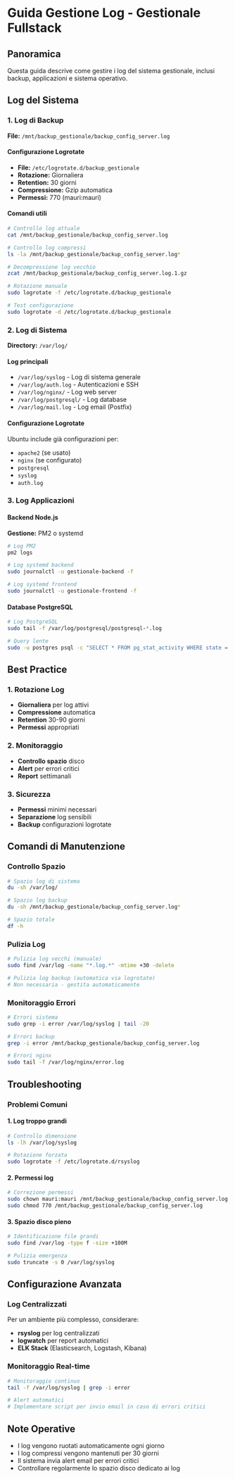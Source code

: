 # Guida Gestione Log - Gestionale Fullstack

## Panoramica
Questa guida descrive come gestire i log del sistema gestionale, inclusi backup, applicazioni e sistema operativo.

## Log del Sistema

### 1. Log di Backup
**File:** `/mnt/backup_gestionale/backup_config_server.log`

#### Configurazione Logrotate
- **File:** `/etc/logrotate.d/backup_gestionale`
- **Rotazione:** Giornaliera
- **Retention:** 30 giorni
- **Compressione:** Gzip automatica
- **Permessi:** 770 (mauri:mauri)

#### Comandi utili
```bash
# Controllo log attuale
cat /mnt/backup_gestionale/backup_config_server.log

# Controllo log compressi
ls -la /mnt/backup_gestionale/backup_config_server.log*

# Decompressione log vecchio
zcat /mnt/backup_gestionale/backup_config_server.log.1.gz

# Rotazione manuale
sudo logrotate -f /etc/logrotate.d/backup_gestionale

# Test configurazione
sudo logrotate -d /etc/logrotate.d/backup_gestionale
```

### 2. Log di Sistema
**Directory:** `/var/log/`

#### Log principali
- `/var/log/syslog` - Log di sistema generale
- `/var/log/auth.log` - Autenticazioni e SSH
- `/var/log/nginx/` - Log web server
- `/var/log/postgresql/` - Log database
- `/var/log/mail.log` - Log email (Postfix)

#### Configurazione Logrotate
Ubuntu include già configurazioni per:
- `apache2` (se usato)
- `nginx` (se configurato)
- `postgresql`
- `syslog`
- `auth.log`

### 3. Log Applicazioni

#### Backend Node.js
**Gestione:** PM2 o systemd
```bash
# Log PM2
pm2 logs

# Log systemd backend
sudo journalctl -u gestionale-backend -f

# Log systemd frontend
sudo journalctl -u gestionale-frontend -f
```

#### Database PostgreSQL
```bash
# Log PostgreSQL
sudo tail -f /var/log/postgresql/postgresql-*.log

# Query lente
sudo -u postgres psql -c "SELECT * FROM pg_stat_activity WHERE state = 'active';"
```

## Best Practice

### 1. Rotazione Log
- **Giornaliera** per log attivi
- **Compressione** automatica
- **Retention** 30-90 giorni
- **Permessi** appropriati

### 2. Monitoraggio
- **Controllo spazio** disco
- **Alert** per errori critici
- **Report** settimanali

### 3. Sicurezza
- **Permessi** minimi necessari
- **Separazione** log sensibili
- **Backup** configurazioni logrotate

## Comandi di Manutenzione

### Controllo Spazio
```bash
# Spazio log di sistema
du -sh /var/log/

# Spazio log backup
du -sh /mnt/backup_gestionale/backup_config_server.log*

# Spazio totale
df -h
```

### Pulizia Log
```bash
# Pulizia log vecchi (manuale)
sudo find /var/log -name "*.log.*" -mtime +30 -delete

# Pulizia log backup (automatica via logrotate)
# Non necessaria - gestita automaticamente
```

### Monitoraggio Errori
```bash
# Errori sistema
sudo grep -i error /var/log/syslog | tail -20

# Errori backup
grep -i error /mnt/backup_gestionale/backup_config_server.log

# Errori nginx
sudo tail -f /var/log/nginx/error.log
```

## Troubleshooting

### Problemi Comuni

#### 1. Log troppo grandi
```bash
# Controllo dimensione
ls -lh /var/log/syslog

# Rotazione forzata
sudo logrotate -f /etc/logrotate.d/rsyslog
```

#### 2. Permessi log
```bash
# Correzione permessi
sudo chown mauri:mauri /mnt/backup_gestionale/backup_config_server.log
sudo chmod 770 /mnt/backup_gestionale/backup_config_server.log
```

#### 3. Spazio disco pieno
```bash
# Identificazione file grandi
sudo find /var/log -type f -size +100M

# Pulizia emergenza
sudo truncate -s 0 /var/log/syslog
```

## Configurazione Avanzata

### Log Centralizzati
Per un ambiente più complesso, considerare:
- **rsyslog** per log centralizzati
- **logwatch** per report automatici
- **ELK Stack** (Elasticsearch, Logstash, Kibana)

### Monitoraggio Real-time
```bash
# Monitoraggio continuo
tail -f /var/log/syslog | grep -i error

# Alert automatici
# Implementare script per invio email in caso di errori critici
```

## Note Operative
- I log vengono ruotati automaticamente ogni giorno
- I log compressi vengono mantenuti per 30 giorni
- Il sistema invia alert email per errori critici
- Controllare regolarmente lo spazio disco dedicato ai log